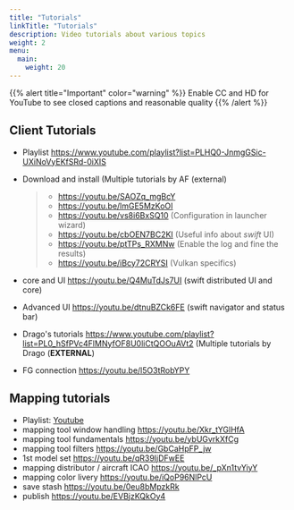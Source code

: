 ```yaml
---
title: "Tutorials"
linkTitle: "Tutorials"
description: Video tutorials about various topics
weight: 2
menu:
  main:
    weight: 20
---
```


{{% alert title="Important" color="warning" %}}
Enable CC and HD for YouTube to see closed captions and reasonable
quality
{{% /alert %}}

## Client Tutorials

-   Playlist
    <https://www.youtube.com/playlist?list=PLHQ0-JnmgGSic-UXiNoVyEKfSRd-0iXIS>

-   Download and install (Multiple tutorials by AF (external)

    > -   <https://youtu.be/SAOZq_mgBcY>
    > -   <https://youtu.be/lmGE5MzKoOI>
    > -   <https://youtu.be/vs8i6BxSQ10> (Configuration in launcher
    >     wizard)
    > -   <https://youtu.be/cbOEN7BC2KI> (Useful info about *swift* UI)
    > -   <https://youtu.be/ptTPs_RXMNw> (Enable the log and fine the
    >     results)
    > -   <https://youtu.be/iBcy72CRYSI> (Vulkan specifics)

-   core and UI <https://youtu.be/Q4MuTdJs7UI> (swift distributed UI and
    core)

-   Advanced UI <https://youtu.be/dtnuBZCk6FE> (swift navigator and
    status bar)

-   Drago\'s tutorials
    <https://www.youtube.com/playlist?list=PL0_hSfPVc4FlMNyfOF8U0liCtQOOuAVt2>
    (Multiple tutorials by Drago (**EXTERNAL**)

-   FG connection <https://youtu.be/l5O3tRobYPY>


## Mapping tutorials


-   Playlist:
    [Youtube](https://www.youtube.com/playlist?list=PLHQ0-JnmgGSirFPAO3EmI2orpAwR49dbJ)
-   mapping tool window handling <https://youtu.be/Xkr_tYGlHfA>
-   mapping tool fundamentals <https://youtu.be/ybUGvrkXfCg>
-   mapping tool filters <https://youtu.be/GbCaHpFP_jw>
-   1st model set <https://youtu.be/qR39IjDFwEE>
-   mapping distributor / aircraft ICAO <https://youtu.be/_pXn1tvYiyY>
-   mapping color livery <https://youtu.be/iQoP96NlPcU>
-   save stash <https://youtu.be/0eu8bMpzkRk>
-   publish <https://youtu.be/EVBjzKQkOy4>
